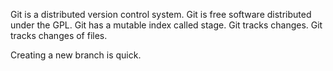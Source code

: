 Git is a distributed version control system.
Git is free software distributed under the GPL.
Git has a mutable index called stage.
Git tracks changes.
Git tracks changes of files.

Creating a new branch is quick.
